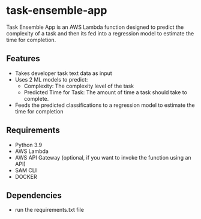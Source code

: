 # task-ensemble-app

Task Ensemble App is an AWS Lambda function designed to predict the complexity of a task and then its fed into a regression model to estimate the time for completion.

## Features

- Takes developer task text data as input
- Uses 2 ML models to predict:
  - Complexity: The complexity level of the task
  - Predicted Time for Task: The amount of time a task should take to complete.
- Feeds the predicted classifications to a regression model to estimate the time for completion

## Requirements

- Python 3.9
- AWS Lambda
- AWS API Gateway (optional, if you want to invoke the function using an API)
- SAM CLI
- DOCKER

## Dependencies

- run the requirements.txt file
